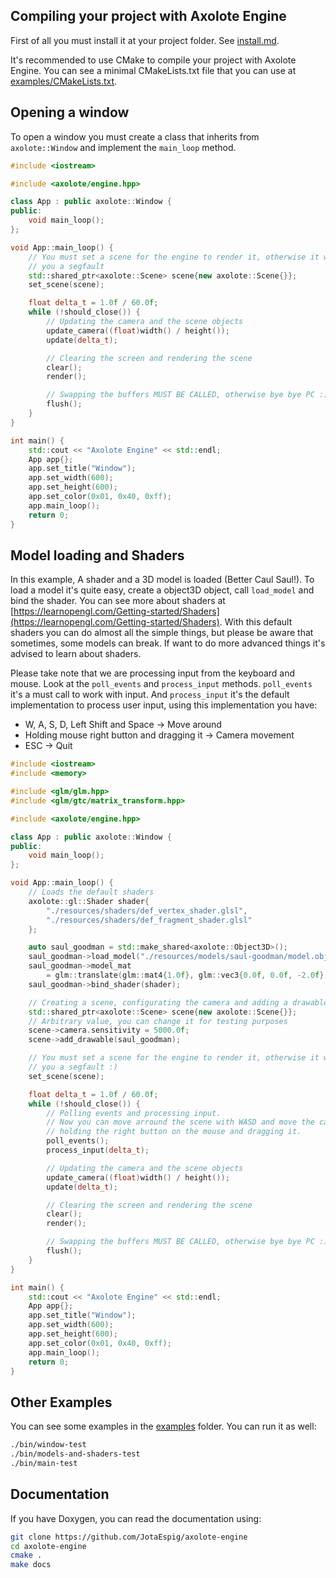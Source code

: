 ## Compiling your project with Axolote Engine

First of all you must install it at your project folder. See [install.md](install.md).

It's recommended to use CMake to compile your project with Axolote Engine.
You can see a minimal CMakeLists.txt file that you can use at [examples/CMakeLists.txt](examples/CMakeLists.txt).

## Opening a window

To open a window you must create a class that inherits from `axolote::Window` and implement the `main_loop` method.

```cpp
#include <iostream>

#include <axolote/engine.hpp>

class App : public axolote::Window {
public:
    void main_loop();
};

void App::main_loop() {
    // You must set a scene for the engine to render it, otherwise it will give
    // you a segfault
    std::shared_ptr<axolote::Scene> scene{new axolote::Scene{}};
    set_scene(scene);

    float delta_t = 1.0f / 60.0f;
    while (!should_close()) {
        // Updating the camera and the scene objects
        update_camera((float)width() / height());
        update(delta_t);

        // Clearing the screen and rendering the scene
        clear();
        render();

        // Swapping the buffers MUST BE CALLED, otherwise bye bye PC :)
        flush();
    }
}

int main() {
    std::cout << "Axolote Engine" << std::endl;
    App app{};
    app.set_title("Window");
    app.set_width(600);
    app.set_height(600);
    app.set_color(0x01, 0x40, 0xff);
    app.main_loop();
    return 0;
}
```

## Model loading and Shaders

In this example, A shader and a 3D model is loaded (Better Caul Saul!).
To load a model it's quite easy, create a object3D object, call `load_model` and bind the shader.
You can see more about shaders at [https://learnopengl.com/Getting-started/Shaders](https://learnopengl.com/Getting-started/Shaders).
With this default shaders you can do almost all the simple things, but please be aware that sometimes, some models can break.
If want to do more advanced things it's advised to learn about shaders.

Please take note that we are processing input from the keyboard and mouse.
Look at the `poll_events` and `process_input` methods. `poll_events` it's a must call to work with input.
And `process_input` it's the default implementation to process user input, using this implementation you have:
 - W, A, S, D, Left Shift and Space -> Move around
 - Holding mouse right button and dragging it -> Camera movement
 - ESC -> Quit

```cpp
#include <iostream>
#include <memory>

#include <glm/glm.hpp>
#include <glm/gtc/matrix_transform.hpp>

#include <axolote/engine.hpp>

class App : public axolote::Window {
public:
    void main_loop();
};

void App::main_loop() {
    // Loads the default shaders
    axolote::gl::Shader shader{
        "./resources/shaders/def_vertex_shader.glsl",
        "./resources/shaders/def_fragment_shader.glsl"
    };

    auto saul_goodman = std::make_shared<axolote::Object3D>();
    saul_goodman->load_model("./resources/models/saul-goodman/model.obj");
    saul_goodman->model_mat
        = glm::translate(glm::mat4{1.0f}, glm::vec3{0.0f, 0.0f, -2.0f});
    saul_goodman->bind_shader(shader);

    // Creating a scene, configurating the camera and adding a drawable object
    std::shared_ptr<axolote::Scene> scene{new axolote::Scene{}};
    // Arbitrary value, you can change it for testing purposes
    scene->camera.sensitivity = 5000.0f;
    scene->add_drawable(saul_goodman);

    // You must set a scene for the engine to render it, otherwise it will give
    // you a segfault :)
    set_scene(scene);

    float delta_t = 1.0f / 60.0f;
    while (!should_close()) {
        // Polling events and processing input.
        // Now you can move arround the scene with WASD and move the camera
        // holding the right button on the mouse and dragging it.
        poll_events();
        process_input(delta_t);

        // Updating the camera and the scene objects
        update_camera((float)width() / height());
        update(delta_t);

        // Clearing the screen and rendering the scene
        clear();
        render();

        // Swapping the buffers MUST BE CALLED, otherwise bye bye PC :)
        flush();
    }
}

int main() {
    std::cout << "Axolote Engine" << std::endl;
    App app{};
    app.set_title("Window");
    app.set_width(600);
    app.set_height(600);
    app.set_color(0x01, 0x40, 0xff);
    app.main_loop();
    return 0;
}
```

## Other Examples

You can see some examples in the [examples](examples) folder.
You can run it as well:
```bash
./bin/window-test
./bin/models-and-shaders-test
./bin/main-test
```

## Documentation

If you have Doxygen, you can read the documentation using:
```bash
git clone https://github.com/JotaEspig/axolote-engine
cd axolote-engine
cmake .
make docs
```

